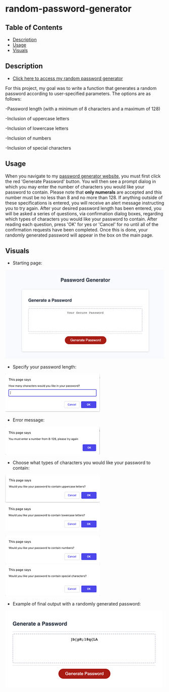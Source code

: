 # random-password-generator

## Table of Contents
- [Description](#Description)
- [Usage](#Usage)
- [Visuals](#Visuals)

## Description
- [Click here to access my random password generator](https://mariahmcdaniel.github.io/random-password-generator/)

For this project, my goal was to write a function that generates a random password according to user-specified parameters. The options are as follows:

-Password length (with a minimum of 8 characters and a maximum of 128)

-Inclusion of uppercase letters

-Inclusion of lowercase letters

-Inclusion of numbers

-Inclusion of special characters

## Usage

When you navigate to my [password generator website](https://mariahmcdaniel.github.io/random-password-generator/), you must first click the red 'Generate Password' button. You will then see a prompt dialog in which you may enter the number of characters you would like your password to contain. Please note that **only numerals** are accepted and this number must be no less than 8 and no more than 128. If anything outside of these specifications is entered, you will receive an alert message instructing you to try again. After your desired password length has been entered, you will be asked a series of questions, via confirmation dialog boxes, regarding which types of characters you would like your password to contain. After reading each question, press 'OK' for yes or 'Cancel' for no until all of the confirmation requests have been completed. Once this is done, your randomly generated password will appear in the box on the main page.

## Visuals

- Starting page:

![initial view](./assets/images/initialview.png)

- Specify your password length:

![How many characters](./assets/images/howmanychars.png)

- Error message:

![alert](./assets/images/errormessage.png)

- Choose what types of characters you would like your password to contain:

![uppercase](./assets/images/uppercase.png) ![lowercase](./assets/images/lowercase.png)

![numbers](./assets/images/numbers.png)  ![special](./assets/images/special.png)

- Example of final output with a randomly generated password:

![finalview](./assets/images/result.png)

